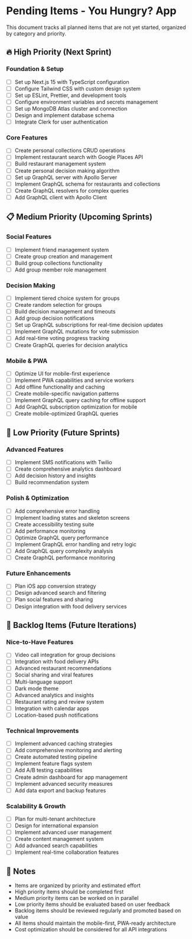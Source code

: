 # Pending Items - You Hungry? App

This document tracks all planned items that are not yet started, organized by category and priority.

## 🔥 High Priority (Next Sprint)

### Foundation & Setup

- [ ] Set up Next.js 15 with TypeScript configuration
- [ ] Configure Tailwind CSS with custom design system
- [ ] Set up ESLint, Prettier, and development tools
- [ ] Configure environment variables and secrets management
- [ ] Set up MongoDB Atlas cluster and connection
- [ ] Design and implement database schema
- [ ] Integrate Clerk for user authentication

### Core Features

- [ ] Create personal collections CRUD operations
- [ ] Implement restaurant search with Google Places API
- [ ] Build restaurant management system
- [ ] Create personal decision making algorithm
- [ ] Set up GraphQL server with Apollo Server
- [ ] Implement GraphQL schema for restaurants and collections
- [ ] Create GraphQL resolvers for complex queries
- [ ] Add GraphQL client with Apollo Client

## 📋 Medium Priority (Upcoming Sprints)

### Social Features

- [ ] Implement friend management system
- [ ] Create group creation and management
- [ ] Build group collections functionality
- [ ] Add group member role management

### Decision Making

- [ ] Implement tiered choice system for groups
- [ ] Create random selection for groups
- [ ] Build decision management and timeouts
- [ ] Add group decision notifications
- [ ] Set up GraphQL subscriptions for real-time decision updates
- [ ] Implement GraphQL mutations for vote submission
- [ ] Add real-time voting progress tracking
- [ ] Create GraphQL queries for decision analytics

### Mobile & PWA

- [ ] Optimize UI for mobile-first experience
- [ ] Implement PWA capabilities and service workers
- [ ] Add offline functionality and caching
- [ ] Create mobile-specific navigation patterns
- [ ] Implement GraphQL query caching for offline support
- [ ] Add GraphQL subscription optimization for mobile
- [ ] Create mobile-optimized GraphQL queries

## 🔮 Low Priority (Future Sprints)

### Advanced Features

- [ ] Implement SMS notifications with Twilio
- [ ] Create comprehensive analytics dashboard
- [ ] Add decision history and insights
- [ ] Build recommendation system

### Polish & Optimization

- [ ] Add comprehensive error handling
- [ ] Implement loading states and skeleton screens
- [ ] Create accessibility testing suite
- [ ] Add performance monitoring
- [ ] Optimize GraphQL query performance
- [ ] Implement GraphQL error handling and retry logic
- [ ] Add GraphQL query complexity analysis
- [ ] Create GraphQL performance monitoring

### Future Enhancements

- [ ] Plan iOS app conversion strategy
- [ ] Design advanced search and filtering
- [ ] Plan social features and sharing
- [ ] Design integration with food delivery services

## 🚧 Backlog Items (Future Iterations)

### Nice-to-Have Features

- [ ] Video call integration for group decisions
- [ ] Integration with food delivery APIs
- [ ] Advanced restaurant recommendations
- [ ] Social sharing and viral features
- [ ] Multi-language support
- [ ] Dark mode theme
- [ ] Advanced analytics and insights
- [ ] Restaurant rating and review system
- [ ] Integration with calendar apps
- [ ] Location-based push notifications

### Technical Improvements

- [ ] Implement advanced caching strategies
- [ ] Add comprehensive monitoring and alerting
- [ ] Create automated testing pipeline
- [ ] Implement feature flags system
- [ ] Add A/B testing capabilities
- [ ] Create admin dashboard for app management
- [ ] Implement advanced security measures
- [ ] Add data export and backup features

### Scalability & Growth

- [ ] Plan for multi-tenant architecture
- [ ] Design for international expansion
- [ ] Implement advanced user management
- [ ] Create content management system
- [ ] Add advanced search capabilities
- [ ] Implement real-time collaboration features

## 📝 Notes

- Items are organized by priority and estimated effort
- High priority items should be completed first
- Medium priority items can be worked on in parallel
- Low priority items should be evaluated based on user feedback
- Backlog items should be reviewed regularly and promoted based on value
- All items should maintain the mobile-first, PWA-ready architecture
- Cost optimization should be considered for all API integrations
